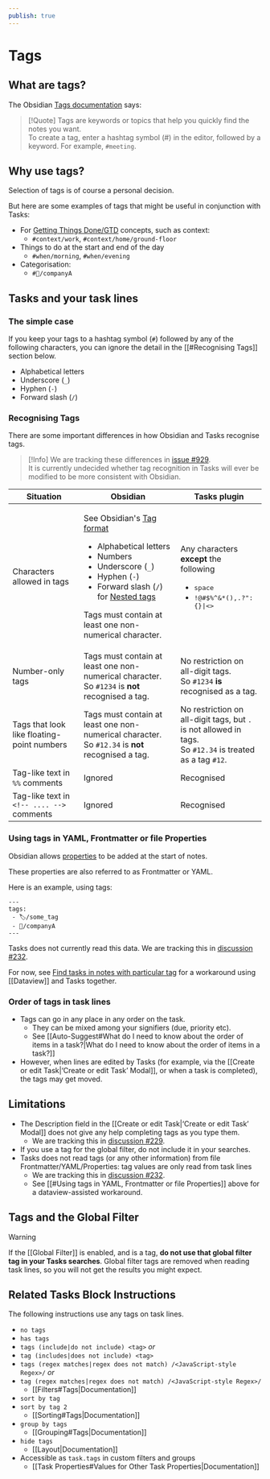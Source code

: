 ```yaml
---
publish: true
---
```


# Tags

## What are tags?

The Obsidian [Tags documentation](https://help.obsidian.md/Editing+and+formatting/Tags) says:

> [!Quote]
> Tags are keywords or topics that help you quickly find the notes you want.<br>
> To create a tag, enter a hashtag symbol (#) in the editor, followed by a keyword. For example, `#meeting`.

## Why use tags?

Selection of tags is of course a personal decision.

But here are some examples of tags that might be useful in conjunction with Tasks:

- For [Getting Things Done/GTD](https://en.wikipedia.org/wiki/Getting_Things_Done) concepts, such as context:
  - `#context/work`, `#context/home/ground-floor`
- Things to do at the start and end of the day
  - `#when/morning`, `#when/evening`
- Categorisation:
  - `#🏢/companyA`

## Tasks and your task lines

### The simple case

If you keep your tags to a hashtag symbol (`#`) followed by any of the following characters, you can ignore the detail in the [[#Recognising Tags]] section below.

- Alphabetical letters
- Underscore (`_`)
- Hyphen (`-`)
- Forward slash (`/`)

### Recognising Tags

There are some important differences in how Obsidian and Tasks recognise tags.

> [!Info]
> We are tracking these differences in [issue #929](https://github.com/obsidian-tasks-group/obsidian-tasks/issues/929).<br>
> It is currently undecided whether tag recognition in Tasks will ever be modified to be more consistent with Obsidian.

| Situation                                  | Obsidian                                                                                                                                                                                                                                                                                                                                                                              | Tasks plugin                                                                                                                |
|--------------------------------------------| ------------------------------------------------------------------------------------------------------------------------------------------------------------------------------------------------------------------------------------------------------------------------------------------------------------------------------------------------------------------------------------- | --------------------------------------------------------------------------------------------------------------------------- |
| Characters allowed in tags                 | <p>See Obsidian's [Tag format](https://help.obsidian.md/Editing+and+formatting/Tags#Tag+format)</p><ul><li>Alphabetical letters</li><li>Numbers</li><li>Underscore (`_`)</li><li>Hyphen (`-`)</li><li>Forward slash (`/`) for [Nested tags](https://help.obsidian.md/Editing+and+formatting/Tags#Nested+tags)</li></ul><p>Tags must contain at least one non-numerical character.</p> | <p>Any characters **except** the following</p><ul><li><tt>space</tt></li><li><tt>!@#$%^&*(),.?":{}\|&lt;&gt;</tt></li></ul> |
| Number-only tags                           | Tags must contain at least one non-numerical character.<br>So `#1234` is **not** recognised a tag.                                                                                                                                                                                                                                                                                    | No restriction on all-digit tags.<br>So `#1234` **is** recognised as a tag.                                                 |
| Tags that look like floating-point numbers | Tags must contain at least one non-numerical character.<br>So `#12.34` is **not** recognised a tag.                                                                                                                                                                                                                                                                                   | No restriction on all-digit tags, but `.` is not allowed in tags.<br>So `#12.34` is treated as a tag `#12`.                 |
| Tag-like text in `%%` comments             | Ignored                                                                                                                                                                                                                                                                                                                                                                               | Recognised                                                                                                                  |
| Tag-like text in `<!-- .... -->`  comments | Ignored                                                                                                                                                                                                                                                                                                                                                                               | Recognised                                                                                                                  |

### Using tags in YAML, Frontmatter or file Properties

Obsidian allows [properties](https://help.obsidian.md/Editing+and+formatting/Properties) to be added at the start of notes.

These properties are also referred to as Frontmatter or YAML.

Here is an example, using tags:

```text
---
tags:
 - 🏷/some_tag
 - 🏢/companyA
---
```

Tasks does not currently read this data. We are tracking this in [discussion #232](https://github.com/obsidian-tasks-group/obsidian-tasks/discussions/232).

For now, see [Find tasks in notes with particular tag](https://github.com/obsidian-tasks-group/obsidian-tasks/blob/main/resources/sample_vaults/Tasks-Demo/How%20To/Find%20tasks%20in%20notes%20with%20particular%20tag.md) for a workaround using [[Dataview]] and Tasks together.

### Order of tags in task lines

- Tags can go in any place in any order on the task.
  - They can be mixed among your signifiers (due, priority etc).
  - See [[Auto-Suggest#What do I need to know about the order of items in a task?|What do I need to know about the order of items in a task?]]
- However, when lines are edited by Tasks (for example, via the [[Create or edit Task|‘Create or edit Task’ Modal]], or when a task is completed), the tags may get moved.

## Limitations

- The Description field in the [[Create or edit Task|‘Create or edit Task’ Modal]] does not give any help completing tags as you type them.
  - We are tracking this in [discussion #229](https://github.com/obsidian-tasks-group/obsidian-tasks/discussions/229).
- If you use a tag for the global filter, do not include it in your searches.
- Tasks does not read tags (or any other information) from file Frontmatter/YAML/Properties: tag values are only read from task lines
  - We are tracking this in [discussion #232](https://github.com/obsidian-tasks-group/obsidian-tasks/discussions/232).
  - See [[#Using tags in YAML, Frontmatter or file Properties]] above for a dataview-assisted workaround.

## Tags and the Global Filter

> [!Warning]
> If the [[Global Filter]] is enabled, and is a tag, **do not use that global filter tag in your Tasks searches**.
> Global filter tags are removed when reading task lines, so you will not get the results you might expect.

## Related Tasks Block Instructions

The following instructions use any tags on task lines.

- `no tags`
- `has tags`
- `tags (include|do not include) <tag>` _or_
- `tag (includes|does not include) <tag>`
- `tags (regex matches|regex does not match) /<JavaScript-style Regex>/` _or_
- `tag (regex matches|regex does not match) /<JavaScript-style Regex>/`
  - [[Filters#Tags|Documentation]]
- `sort by tag`
- `sort by tag 2`
  - [[Sorting#Tags|Documentation]]
- `group by tags`
  - [[Grouping#Tags|Documentation]]
- `hide tags`
  - [[Layout|Documentation]]
- Accessible as `task.tags` in custom filters and groups
  - [[Task Properties#Values for Other Task Properties|Documentation]]
